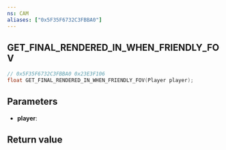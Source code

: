 ```yaml
---
ns: CAM
aliases: ["0x5F35F6732C3FBBA0"]
---
```

## GET_FINAL_RENDERED_IN_WHEN_FRIENDLY_FOV

```c
// 0x5F35F6732C3FBBA0 0x23E3F106
float GET_FINAL_RENDERED_IN_WHEN_FRIENDLY_FOV(Player player);
```

## Parameters
* **player**: 

## Return value
